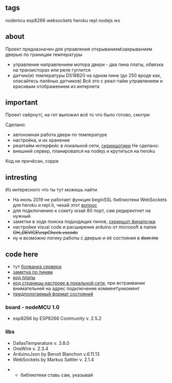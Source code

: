 ## tags
nodemcu esp8266 websockets heroku repl nodejs ws


## about
Проект предназначен для управления открыванием\закрыванием дверью по границам температуры
 - управление направлением мотора двери - два пина платы, обвязка на транзисторах или реле гуглится
 - датчик(и) температуры DS18B20 на одном пине (до 250 вроде как, опасайтесь палёных датчиков)
Всё это с реал-тайм управлением и красивым отображением из интернета


## important
Проект свёрнут(, на гит выложил всё то что было готово, смотри

Сделано:
 - автономная работа двери по температуре
 - настройка, и их хранение
 - реалтайм интерфейс в локальной сети, [скриншотики](https://www.google.com)
Не сделано:
 - внешний сервер, планировался на nodejs и крутиться на heroku

Код не причёсан, сорре


## intresting
Из интересного что ты тут можешь найти
 - На июль 2019 не работает функция beginSSL библиотеки WebSockets для heroku и repl.it, чекай этот [вопрос](https://github.com/Links2004/arduinoWebSockets/issues/440)
 - для подключению к сокету юзай 80 порт, сам редиректнет на нужный
 - заметки в ходе поиска подходящих пинов, [скриншот финалочки](https://www.google.com)
 - настройки visual code и расширения arduino от microsoft в папке ~~GH_DEVICE\espCheck\.vscode~~
 - ну и возможно логику работы с дверью и её состояния в ~~door.ino~~


## code here
 - тут [болванка сервера](https://www.google.com)
 - [заметка по пинам](https://www.google.com)
 - [код платы](https://www.google.com)
 - [код страницы настроек в локальной сети](https://www.google.com), при встраивании внимательней на адрес подключение коммент\ункомент
 - [предпологаемый формат состояний](https://www.google.com)

### board - nodeMCU 1.0
 - esp8266 by ESP8266 Community v. 2.5.2

### libs
 - DallasTemperature v. 3.8.0
 - OneWire v. 2.3.4
 - ArduinoJson by Benoit Blanchon v.6.11.13
 - WebSockets by Markus Sattler v. 2.1.4

 * - библиотеки ставь сам, указывай